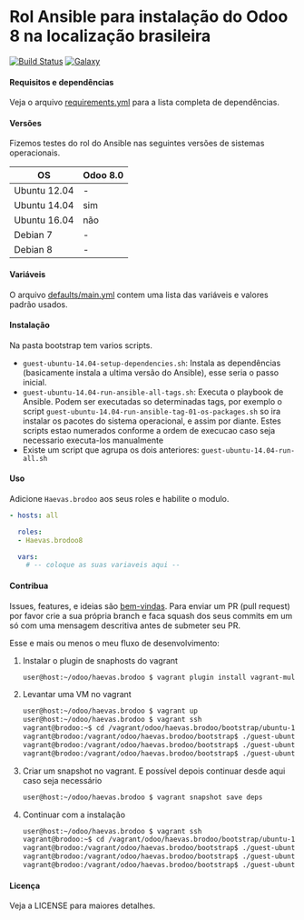 Rol Ansible para instalação do Odoo 8 na localização brasileira
===

[![Build Status](http://img.shields.io/travis/Haevas/Haevas.brodoo8.svg?style=flat-square)](https://travis-ci.org/Haevas/Haevas.brodoo8)
[![Galaxy](http://img.shields.io/badge/galaxy-Haevas.brodoo8-blue.svg?style=flat-square)](https://galaxy.ansible.com/Haevas/brodoo8/)


#### Requisitos e dependências

Veja o arquivo [requirements.yml](requirements.yml) para a lista completa
de dependências.


#### Versões

Fizemos testes do rol do Ansible nas seguintes versões de sistemas operacionais.

| OS            | Odoo 8.0 |
|---------------|----------|
| Ubuntu 12.04  | -        |
| Ubuntu 14.04  | sim      |
| Ubuntu 16.04  | não      |
| Debian 7      | -        |
| Debian 8      | -        |


#### Variáveis

O arquivo [defaults/main.yml](defaults/main.yml) contem uma lista das
variáveis e valores padrão usados.


#### Instalação

Na pasta bootstrap tem varios scripts.

- `guest-ubuntu-14.04-setup-dependencies.sh`: Instala as dependências
  (basicamente instala a ultima versão do Ansible), esse seria o passo inicial.
- `guest-ubuntu-14.04-run-ansible-all-tags.sh`: Executa o playbook de Ansible.
   Podem ser executadas so determinadas tags, por exemplo o script
   `guest-ubuntu-14.04-run-ansible-tag-01-os-packages.sh` so ira instalar os
   pacotes do sistema operacional, e assim por diante. Estes scripts estao
   numerados conforme a ordem de execucao caso seja necessario executa-los
   manualmente
- Existe um script que agrupa os dois anteriores: `guest-ubuntu-14.04-run-all.sh`


#### Uso

Adicione `Haevas.brodoo` aos seus roles e habilite o modulo.

```yaml
- hosts: all

  roles:
  - Haevas.brodoo8

  vars:
    # -- coloque as suas variaveis aqui --
```


#### Contribua

Issues, features, e ideias são
[bem-vindas](https://github.com/Haevas/Haevas.brodoo/issues). Para enviar um PR
(pull request) por favor crie a sua própria branch e faca squash dos seus
commits em um só com uma mensagem descritiva antes de submeter seu PR.

Esse e mais ou menos o meu fluxo de desenvolvimento:

1. Instalar o plugin de snaphosts do vagrant

    ```sh
    user@host:~/odoo/haevas.brodoo $ vagrant plugin install vagrant-multiprovider-snap
    ```
1. Levantar uma VM no vagrant

    ```sh
    user@host:~/odoo/haevas.brodoo $ vagrant up
    user@host:~/odoo/haevas.brodoo $ vagrant ssh
    vagrant@brodoo:~$ cd /vagrant/odoo/haevas.brodoo/bootstrap/ubuntu-14.04
    vagrant@brodoo:/vagrant/odoo/haevas.brodoo/bootstrap$ ./guest-ubuntu-14.04-setup-dependencies.sh
    vagrant@brodoo:/vagrant/odoo/haevas.brodoo/bootstrap$ ./guest-ubuntu-14.04-run-ansible-tag-01-os-packages.sh
    vagrant@brodoo:/vagrant/odoo/haevas.brodoo/bootstrap$ ./guest-ubuntu-14.04-run-ansible-tag-02-pip-packages.sh
    ```
1. Criar um snapshot no vagrant. E possível depois continuar desde aqui caso seja necessário

    ```sh
    user@host:~/odoo/haevas.brodoo $ vagrant snapshot save deps
    ```
1. Continuar com a instalação

    ```sh
    user@host:~/odoo/haevas.brodoo $ vagrant ssh
    vagrant@brodoo:~$ cd /vagrant/odoo/haevas.brodoo/bootstrap/ubuntu-14.04
    vagrant@brodoo:/vagrant/odoo/haevas.brodoo/bootstrap$ ./guest-ubuntu-14.04-run-ansible-tag-03-database.sh
    vagrant@brodoo:/vagrant/odoo/haevas.brodoo/bootstrap$ ./guest-ubuntu-14.04-run-ansible-tag-04-odoo.sh
    vagrant@brodoo:/vagrant/odoo/haevas.brodoo/bootstrap$ ./guest-ubuntu-14.04-run-ansible-tag-05-addons.sh
    ```


#### Licença

Veja a LICENSE para maiores detalhes.


<!--  vim: set spell: -->
<!--  vim: set spelllang=pt_BR: -->
